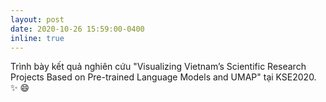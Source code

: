 ```yaml
---
layout: post
date: 2020-10-26 15:59:00-0400
inline: true
---
```


Trình bày kết quả nghiên cứu "Visualizing Vietnam’s Scientific Research Projects Based on Pre-trained Language Models and UMAP" tại KSE2020. :sparkles: :smile:
